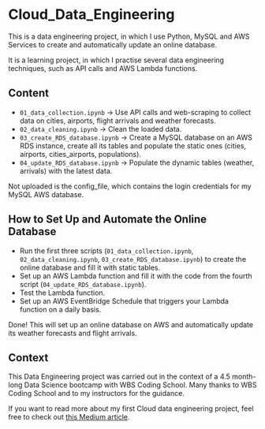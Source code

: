 # Cloud_Data_Engineering
This is a data engineering project, in which I use Python, MySQL and AWS Services to create and automatically update an online database.

It is a learning project, in which I practise several data engineering techniques, such as API calls and AWS Lambda functions.

## Content
- `01_data_collection.ipynb` -> Use API calls and web-scraping to collect data on cities, airports, flight arrivals and weather forecasts.
- `02_data_cleaning.ipynb` -> Clean the loaded data.
- `03_create_RDS_database.ipynb` -> Create a MySQL database on an AWS RDS instance, create all its tables and populate the static ones (cities, airports, cities_airports, populations).
- `04_update_RDS_database.ipynb` -> Populate the dynamic tables (weather, arrivals) with the latest data.

Not uploaded is the config_file, which contains the login credentials for my MySQL AWS database.

## How to Set Up and Automate the Online Database
- Run the first three scripts (`01_data_collection.ipynb`, `02_data_cleaning.ipynb`, `03_create_RDS_database.ipynb`) to create the online database and fill it with static tables.
- Set up an AWS Lambda function and fill it with the code from the fourth script (`04_update_RDS_database.ipynb`).
- Test the Lambda function.
- Set up an AWS EventBridge Schedule that triggers your Lambda function on a daily basis.

Done! This will set up an online database on AWS and automatically update its weather forecasts and flight arrivals.

## Context
This Data Engineering project was carried out in the context of a 4.5 month-long Data Science bootcamp with WBS Coding School. 
Many thanks to WBS Coding School and to my instructors for the guidance.

If you want to read more about my first Cloud data engineering project, feel free to check out [this Medium article](https://medium.com/@moritz-baumann/first-steps-on-cloud-9-data-engineering-with-aws-4dfb36da51fd).
